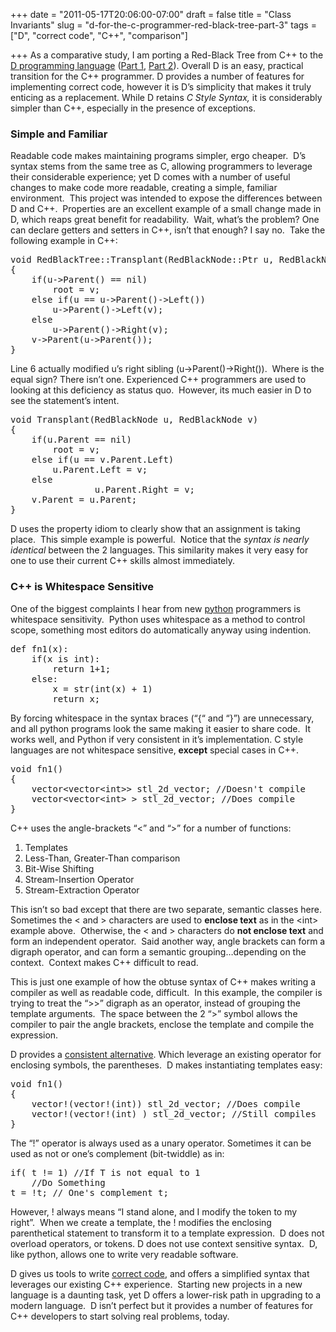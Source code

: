 +++
date = "2011-05-17T20:06:00-07:00"
draft = false
title = "Class Invariants"
slug = "d-for-the-c-programmer-red-black-tree-part-3"
tags = ["D", "correct code", "C++", "comparison"]

+++
As a comparative study, I am porting a Red-Black Tree from C++ to the <a href="http://www.digitalmars.com/d/2.0/dmd-linux.html">D programming language</a> (<a href="http://www.codestrokes.com/archives/59">Part 1</a>, <a href="http://www.codestrokes.com/archives/83">Part 2</a>). Overall D is an easy, practical transition for the C++ programmer. D provides a number of features for implementing correct code, however it is D’s simplicity that makes it truly enticing as a replacement. While D retains <em>C Style Syntax, </em>it is considerably simpler than C++, especially in the presence of exceptions.

<!--more-->
<h3>Simple and Familiar</h3>
Readable code makes maintaining programs simpler, ergo cheaper.  D’s syntax stems from the same tree as C, allowing programmers to leverage their considerable experience; yet D comes with a number of useful changes to make code more readable, creating a simple, familiar environment.  This project was intended to expose the differences between D and C++.  Properties are an excellent example of a small change made in D, which reaps great benefit for readability.  Wait, what’s the problem? One can declare getters and setters in C++, isn’t that enough? I say no.  Take the following example in C++:
<pre lang="cpp" escaped="true">void RedBlackTree::Transplant(RedBlackNode::Ptr u, RedBlackNode::Ptr v)
{
    if(u-&gt;Parent() == nil)
        root = v;
    else if(u == u-&gt;Parent()-&gt;Left())
        u-&gt;Parent()-&gt;Left(v);
    else
        u-&gt;Parent()-&gt;Right(v);
    v-&gt;Parent(u-&gt;Parent());
}</pre>
Line 6 actually modified u’s right sibling (u-&gt;Parent()-&gt;Right()).  Where is the equal sign? There isn’t one. Experienced C++ programmers are used to looking at this deficiency as status quo.  However, its much easier in D to see the statement’s intent.
<pre lang="d" escaped="true">void Transplant(RedBlackNode u, RedBlackNode v)
{
	if(u.Parent == nil)
		root = v;
	else if(u == v.Parent.Left)
		u.Parent.Left = v;
	else
                u.Parent.Right = v;
	v.Parent = u.Parent;
}</pre>
D uses the property idiom to clearly show that an assignment is taking place.  This simple example is powerful.  Notice that the <em>syntax is nearly identical</em> between the 2 languages. This similarity makes it very easy for one to use their current C++ skills almost immediately.
<h3>C++ is Whitespace Sensitive</h3>
One of the biggest complaints I hear from new <a href="http://www.python.org">python</a> programmers is whitespace sensitivity.  Python uses whitespace as a method to control scope, something most editors do automatically anyway using indention.
<pre lang="python" escaped="true">def fn1(x):
    if(x is int):
        return 1+1;
    else:
        x = str(int(x) + 1)
        return x;</pre>
By forcing whitespace in the syntax braces (“{“ and “}”) are unnecessary, and all python programs look the same making it easier to share code.  It works well, and Python if very consistent in it’s implementation. C style languages are not whitespace sensitive, <strong>except</strong> special cases in C++.
<pre lang="cpp" escaped="true">void fn1()
{
	vector&lt;vector&lt;int&gt;&gt; stl_2d_vector; //Doesn't compile
	vector&lt;vector&lt;int&gt; &gt; stl_2d_vector; //Does compile
}</pre>
C++ uses the angle-brackets “&lt;” and “&gt;” for a number of functions:
<ol>
	<li>Templates</li>
	<li>Less-Than, Greater-Than comparison</li>
	<li>Bit-Wise Shifting</li>
	<li>Stream-Insertion Operator</li>
	<li>Stream-Extraction Operator</li>
</ol>
This isn’t so bad except that there are two separate, semantic classes here.  Sometimes the &lt; and &gt; characters are used to <strong>enclose text</strong> as in the &lt;int&gt; example above.  Otherwise, the &lt; and &gt; characters do <strong>not enclose text</strong> and form an independent operator.  Said another way, angle brackets can form a digraph operator, and can form a semantic grouping…depending on the context.  Context makes C++ difficult to read.

This is just one example of how the obtuse syntax of C++ makes writing a compiler as well as readable code, difficult.  In this example, the compiler is trying to treat the “&gt;&gt;” digraph as an operator, instead of grouping the template arguments.  The space between the 2 “&gt;” symbol allows the compiler to pair the angle brackets, enclose the template and compile the expression.

D provides a <a href="http://www.digitalmars.com/d/2.0/templates-revisited.html">consistent alternative</a>. Which leverage an existing operator for enclosing symbols, the parentheses.  D makes instantiating templates easy:
<pre lang="d">void fn1()
{
	vector!(vector!(int)) stl_2d_vector; //Does compile
	vector!(vector!(int) ) stl_2d_vector; //Still compiles
}</pre>
The “!” operator is always used as a unary operator. Sometimes it can be used as not or one’s complement (bit-twiddle) as in:
<pre lang="d">if( t != 1) //If T is not equal to 1
    //Do Something
t = !t; // One's complement t;</pre>
However, ! always means “I stand alone, and I modify the token to my right”.  When we create a template, the ! modifies the enclosing parenthetical statement to transform it to a template expression.  D does not overload operators, or tokens. D does not use context sensitive syntax.  D, like python, allows one to write very readable software.

D gives us tools to write <a href="http://www.codestrokes.com/archives/83">correct code</a>, and offers a simplified syntax that leverages our existing C++ experience.  Starting new projects in a new language is a daunting task, yet D offers a lower-risk path in upgrading to a modern language.  D isn’t perfect but it provides a number of features for C++ developers to start solving real problems, today.
